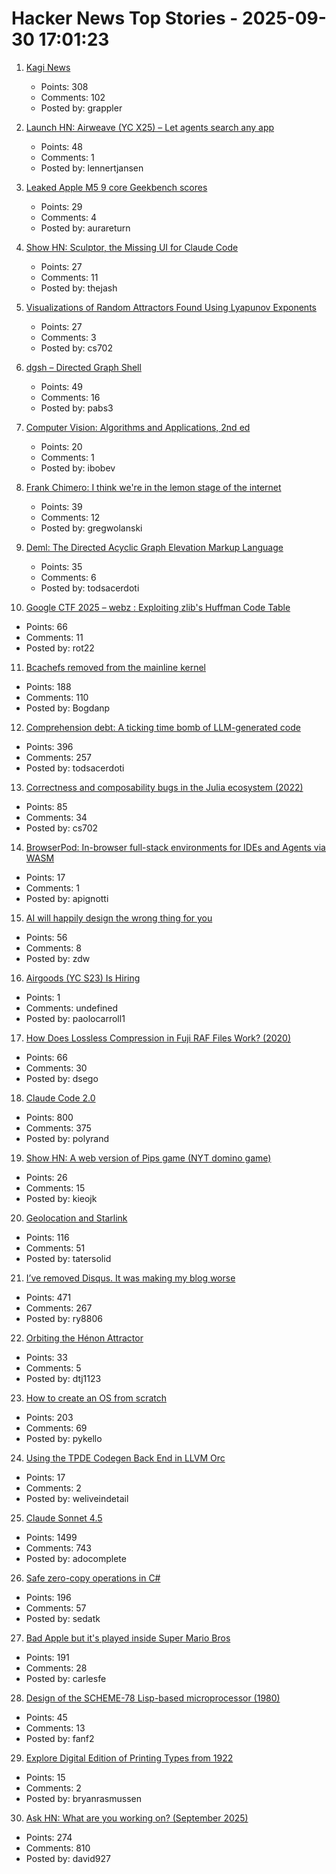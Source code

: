 # Hacker News Top Stories - 2025-09-30 17:01:23

1. [Kagi News](https://blog.kagi.com/kagi-news)
   - Points: 308
   - Comments: 102
   - Posted by: grappler

2. [Launch HN: Airweave (YC X25) – Let agents search any app](https://github.com/airweave-ai/airweave)
   - Points: 48
   - Comments: 1
   - Posted by: lennertjansen

3. [Leaked Apple M5 9 core Geekbench scores](https://browser.geekbench.com/v6/cpu/14173685)
   - Points: 29
   - Comments: 4
   - Posted by: aurareturn

4. [Show HN: Sculptor, the Missing UI for Claude Code](https://imbue.com/sculptor/)
   - Points: 27
   - Comments: 11
   - Posted by: thejash

5. [Visualizations of Random Attractors Found Using Lyapunov Exponents](https://paulbourke.net/fractals/lyapunov/)
   - Points: 27
   - Comments: 3
   - Posted by: cs702

6. [dgsh – Directed Graph Shell](https://www2.dmst.aueb.gr/dds/sw/dgsh/)
   - Points: 49
   - Comments: 16
   - Posted by: pabs3

7. [Computer Vision: Algorithms and Applications, 2nd ed](https://szeliski.org/Book/)
   - Points: 20
   - Comments: 1
   - Posted by: ibobev

8. [Frank Chimero: I think we're in the lemon stage of the internet](https://frankchimero.com/blog/2025/selling-lemons/)
   - Points: 39
   - Comments: 12
   - Posted by: gregwolanski

9. [Deml: The Directed Acyclic Graph Elevation Markup Language](https://github.com/Mcmartelle/deml)
   - Points: 35
   - Comments: 6
   - Posted by: todsacerdoti

10. [Google CTF 2025 – webz : Exploiting zlib's Huffman Code Table](https://velog.io/@0range1337/CTF-Google-CTF-2025-webz-Exploiting-zlibs-Huffman-Code-Table-English)
   - Points: 66
   - Comments: 11
   - Posted by: rot22

11. [Bcachefs removed from the mainline kernel](https://lwn.net/Articles/1040120/)
   - Points: 188
   - Comments: 110
   - Posted by: Bogdanp

12. [Comprehension debt: A ticking time bomb of LLM-generated code](https://codemanship.wordpress.com/2025/09/30/comprehension-debt-the-ticking-time-bomb-of-llm-generated-code/)
   - Points: 396
   - Comments: 257
   - Posted by: todsacerdoti

13. [Correctness and composability bugs in the Julia ecosystem (2022)](https://yuri.is/not-julia/)
   - Points: 85
   - Comments: 34
   - Posted by: cs702

14. [BrowserPod: In-browser full-stack environments for IDEs and Agents via WASM](https://labs.leaningtech.com/blog/browserpod-annoucement)
   - Points: 17
   - Comments: 1
   - Posted by: apignotti

15. [AI will happily design the wrong thing for you](https://www.antonsten.com/articles/ai-will-happily-design-the-wrong-thing-for-you/)
   - Points: 56
   - Comments: 8
   - Posted by: zdw

16. [Airgoods (YC S23) Is Hiring](https://airgoods.com/careers?utm_source=hacker_news)
   - Points: 1
   - Comments: undefined
   - Posted by: paolocarroll1

17. [How Does Lossless Compression in Fuji RAF Files Work? (2020)](https://capnfabs.net/posts/fuji-raf-compression-algorithm/)
   - Points: 66
   - Comments: 30
   - Posted by: dsego

18. [Claude Code 2.0](https://www.npmjs.com/package/@anthropic-ai/claude-code)
   - Points: 800
   - Comments: 375
   - Posted by: polyrand

19. [Show HN: A web version of Pips game (NYT domino game)](https://pipsgamer.com)
   - Points: 26
   - Comments: 15
   - Posted by: kieojk

20. [Geolocation and Starlink](https://www.potaroo.net/ispcol/2025-09/starlinkgeo.html)
   - Points: 116
   - Comments: 51
   - Posted by: tatersolid

21. [I’ve removed Disqus. It was making my blog worse](https://ryansouthgate.com/goodbye-disqus/)
   - Points: 471
   - Comments: 267
   - Posted by: ry8806

22. [Orbiting the Hénon Attractor](https://observablehq.com/@yurivish/orbiting-the-henon-attractor)
   - Points: 33
   - Comments: 5
   - Posted by: dtj1123

23. [How to create an OS from scratch](https://github.com/cfenollosa/os-tutorial)
   - Points: 203
   - Comments: 69
   - Posted by: pykello

24. [Using the TPDE Codegen Back End in LLVM Orc](https://weliveindetail.github.io/blog/post/2025/09/30/tpde-in-llvm-orc.html)
   - Points: 17
   - Comments: 2
   - Posted by: weliveindetail

25. [Claude Sonnet 4.5](https://www.anthropic.com/news/claude-sonnet-4-5)
   - Points: 1499
   - Comments: 743
   - Posted by: adocomplete

26. [Safe zero-copy operations in C#](https://ssg.dev/safe-zero-copy-operations-in-c/)
   - Points: 196
   - Comments: 57
   - Posted by: sedatk

27. [Bad Apple but it's played inside Super Mario Bros](https://tasvideos.org/8991S)
   - Points: 191
   - Comments: 28
   - Posted by: carlesfe

28. [Design of the SCHEME-78 Lisp-based microprocessor (1980)](https://dl.acm.org/doi/10.1145/359024.359031)
   - Points: 45
   - Comments: 13
   - Posted by: fanf2

29. [Explore Digital Edition of Printing Types from 1922](https://www.openculture.com/2025/09/explore-a-new-digital-edition-of-printing-types-the-authoritative-history-of-printing-typography-from-1922.html)
   - Points: 15
   - Comments: 2
   - Posted by: bryanrasmussen

30. [Ask HN: What are you working on? (September 2025)](undefined)
   - Points: 274
   - Comments: 810
   - Posted by: david927

